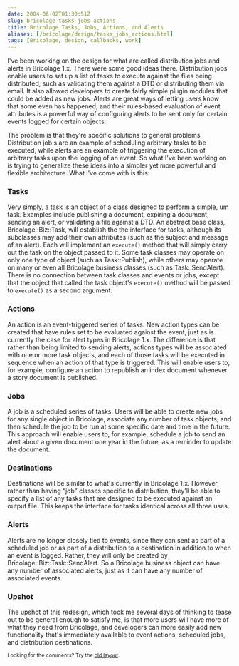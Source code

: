 ```yaml
--- 
date: 2004-06-02T01:30:51Z
slug: bricolage-tasks-jobs-actions
title: Bricolage Tasks, Jobs, Actions, and Alerts
aliases: [/bricolage/design/tasks_jobs_actions.html]
tags: [Bricolage, design, callbacks, work]
---
```


<p>I've been working on the design for what are called distribution jobs and
alerts in Bricolage 1.x. There were some good ideas there. Distribution jobs
enable users to set up a list of tasks to execute against the files being
distributed, such as validating them against a DTD or distributing them via
email. It also allowed developers to create fairly simple plugin modules that
could be added as new jobs. Alerts are great ways of letting users know that
some even has happened, and their rules-based evaluation of event attributes is
a powerful way of configuring alerts to be sent only for certain events logged
for certain objects.</p>

<p>The problem is that they're specific solutions to general problems.
Distribution job s are an example of scheduling arbitrary tasks to be executed,
while alerts are an example of triggering the execution of arbitrary tasks upon
the logging of an event. So what I've been working on is trying to generalize
these ideas into a simpler yet more powerful and flexible architecture. What
I've come with is this:</p>

<h3>Tasks</h3>

<p>Very simply, a task is an object of a class designed to perform a simple, um
task. Examples include publishing a document, expiring a document, sending an
alert, or validating a file against a DTD. An abstract base class,
Bricolage::Biz::Task, will establish the the interface for tasks, although its
subclasses may add their own attributes (such as the subject and message of an
alert). Each will implement an <code>execute()</code> method that will simply
carry out the task on the object passed to it. Some task classes may operate on
only one type of object (such as Task::Publish), while others may operate on
many or even all Bricolage business classes (such as Task::SendAlert). There is
no connection between task classes and events or jobs, except that the object
that called the task object's <code>execute()</code> method will be passed to
<code>execute()</code> as a second argument.</p>

<h3>Actions</h3>

<p>An action is an event-triggered series of tasks. New action types can be
created that have rules set to be evaluated against the event, just as is
currently the case for alert types in Bricolage 1.x. The difference is that
rather than being limited to sending alerts, actions types will be associated
with one or more task objects, and each of those tasks will be executed in
sequence when an action of that type is triggered. This will enable users to,
for example, configure an action to republish an index document whenever a story
document is published.</p>

<h3>Jobs</h3>

<p>A job is a scheduled series of tasks. Users will be able to create new jobs
for any single object in Bricolage, associate any number of task objects, and
then schedule the job to be run at some specific date and time in the future.
This approach will enable users to, for example, schedule a job to send an alert
about a given document one year in the future, as a reminder to update the
document.</p>

<h3>Destinations</h3>

<p>Destinations will be similar to what's currently in Bricolage 1.x. However,
rather than having <q>job</q> classes specific to distribution, they'll be able
to specify a list of any tasks that are designed to be executed against an output
file. This keeps the interface for tasks identical across all three uses.</p>

<h3>Alerts</h3>

<p>Alerts are no longer closely tied to events, since they can sent as part of a
scheduled job or as part of a distribution to a destination in addition to when
an event is logged. Rather, they will only be created by
Bricolage::Biz::Task::SendAlert. So a Bricolage business object can have any
number of associated alerts, just as it can have any number of associated
events.</p>

<h3>Upshot</h3>

<p>The upshot of this redesign, which took me several days of thinking to tease
out to be general enough to satisfy me, is that more users will have more of
what they need from Bricolage, and developers can more easily add new
functionality that's immediately available to event actions, scheduled jobs, and
distribution destinations.</p>

<p class="past"><small>Looking for the comments? Try the <a rel="nofollow" href="//past.justatheory.com/bricolage/design/tasks_jobs_actions.html">old layout</a>.</small></p>


